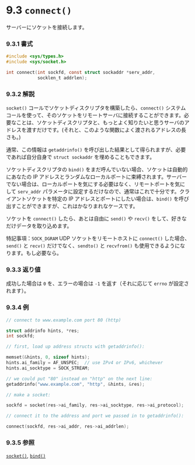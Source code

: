 # 9.3 `connect()`

サーバーにソケットを接続します。

### 9.3.1 書式

```c
#include <sys/types.h>
#include <sys/socket.h>

int connect(int sockfd, const struct sockaddr *serv_addr,
            socklen_t addrlen);
```

### 9.3.2 解説

`socket()` コールでソケットディスクリプタを構築したら、`connect()` システムコールを使って、そのソケットをリモートサーバに接続することができます。必要なことは、ソケットディスクリプタと、もっとよく知りたいと思うサーバのアドレスを渡すだけです。(それと、このような関数によく渡されるアドレスの長さも。)

通常、この情報は `getaddrinfo()` を呼び出した結果として得られますが、必要であれば自分自身で `struct sockaddr` を埋めることもできます。

ソケットディスクリプタの `bind()` をまだ呼んでいない場合、ソケットは自動的にあなたの IP アドレスとランダムなローカルポートに束縛されます。サーバーでない場合は、ローカルポートを気にする必要はなく、リモートポートを気にして `serv_addr` パラメータに設定するだけなので、通常はこれで十分です。クライアントソケットを特定の IP アドレスとポートにしたい場合は、`bind()` を呼び出すことができますが、これはかなりまれなケースです。

ソケットを `connect()` したら、あとは自由に `send()` や `recv()` をして、好きなだけデータを取り込めます。

特記事項：`SOCK_DGRAM` UDP ソケットをリモートホストに `connect()` した場合、`send()` と `recv()` だけでなく、`sendto()` と `recvfrom()` も使用できるようになります。もし必要なら。

### 9.3.3 返り値

成功した場合は `0` を、エラーの場合は `-1` を返す（それに応じて `errno` が設定されます）。

### 9.3.4 例

```c
// connect to www.example.com port 80 (http)

struct addrinfo hints, *res;
int sockfd;

// first, load up address structs with getaddrinfo():

memset(&hints, 0, sizeof hints);
hints.ai_family = AF_UNSPEC;  // use IPv4 or IPv6, whichever
hints.ai_socktype = SOCK_STREAM;

// we could put "80" instead on "http" on the next line:
getaddrinfo("www.example.com", "http", &hints, &res);

// make a socket:

sockfd = socket(res->ai_family, res->ai_socktype, res->ai_protocol);

// connect it to the address and port we passed in to getaddrinfo():

connect(sockfd, res->ai_addr, res->ai_addrlen);
```

### 9.3.5 参照

[`socket()`](./socket.md),
[`bind()`](./bind.md)
